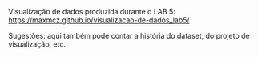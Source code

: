Visualização de dados produzida durante o LAB 5: https://maxmcz.github.io/visualizacao-de-dados_lab5/

Sugestões: aqui também pode contar a história do dataset, do projeto de visualização, etc.
